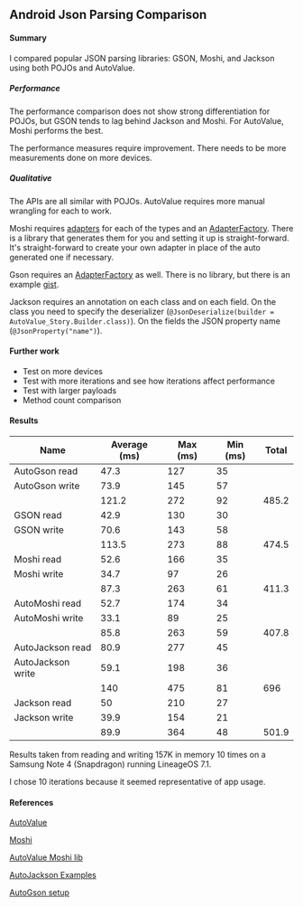 Android Json Parsing Comparison
-------------------------------

#### Summary

I compared popular JSON parsing libraries: GSON, Moshi, and Jackson using both POJOs and AutoValue. 

##### Performance

The performance comparison does not show strong differentiation for POJOs, but GSON tends to lag behind Jackson and Moshi.
For AutoValue, Moshi performs the best.

The performance measures require improvement. There needs to be more measurements done on more devices. 

##### Qualitative

The APIs are all similar with POJOs. 
AutoValue requires more manual wrangling for each to work.

Moshi requires [adapters](app/src/main/java/com/grahamholker/json/autovalue/moshi/Story.java#L77-L79) for each of the types and an [AdapterFactory](app/src/main/java/com/grahamholker/json/autovalue/moshi/MyAdapterFactory.java).
There is a library that generates them for you and setting it up is straight-forward.
It's straight-forward to create your own adapter in place of the auto generated one if necessary. 

Gson requires an [AdapterFactory](app/src/main/java/com/grahamholker/json/autovalue/gson/AutoValueAdapterFactory.java) as well. 
There is no library, but there is an example [gist](https://gist.github.com/JakeWharton/0d67d01badcee0ae7bc9).

Jackson requires an annotation on each class and on each field. 
On the class you need to specify the deserializer (`@JsonDeserialize(builder = AutoValue_Story.Builder.class)`).
On the fields the JSON property name (`@JsonProperty("name")`).

#### Further work

- Test on more devices
- Test with more iterations and see how iterations affect performance
- Test with larger payloads
- Method count comparison

#### Results


| Name              | Average (ms)  | Max (ms)  | Min (ms)  | Total |
|-------------------|---------------| ----------|-----------|-------|
| AutoGson read	    | 47.3          | 127       | 35        |       |
| AutoGson write    | 73.9	        | 145	    | 57        |       |
|                   | 121.2	        | 272	    | 92	    | 485.2 |
| GSON read	        | 42.9	        | 130	    | 30        |       |
| GSON write	    | 70.6          | 143	    | 58        |       |
|                   | 113.5	        | 273	    | 88	    | 474.5 |
| Moshi read	    | 52.6	        | 166	    | 35        |       |
| Moshi write	    | 34.7	        | 97	    | 26        |       |
|                   | 87.3	        | 263	    | 61        | 411.3 |
| AutoMoshi read	| 52.7	        | 174	    | 34        |       |
| AutoMoshi write	| 33.1	        | 89	    | 25        |       |
|                   | 85.8	        | 263	    | 59	    | 407.8 |
| AutoJackson read	| 80.9	        | 277	    | 45        |       |
| AutoJackson write	| 59.1          | 198       | 36        |       |
|                   | 140	        | 475	    | 81	    | 696   |
| Jackson read	    | 50            | 210	    | 27        |       |
| Jackson write	    | 39.9	        | 154	    | 21        |       |
|                   | 89.9	        | 364	    | 48        | 501.9 |

Results taken from reading and writing 157K in memory 10 times on a Samsung Note 4 (Snapdragon) running LineageOS 7.1. 

I chose 10 iterations because it seemed representative of app usage. 


#### References

[AutoValue](https://github.com/google/auto)

[Moshi](https://github.com/square/moshi)

[AutoValue Moshi lib](https://github.com/rharter/auto-value-moshi)

[AutoJackson Examples](https://github.com/artem-zinnatullin/AutoJackson)

[AutoGson setup](https://gist.github.com/JakeWharton/0d67d01badcee0ae7bc9)
	


	
